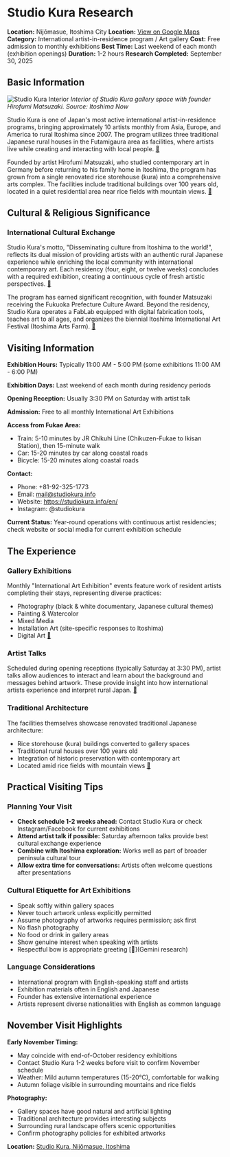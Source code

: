 # Studio Kura Research

**Location:** Nijōmasue, Itoshima City
**Location:** [View on Google Maps](https://maps.google.com/maps?q=33.5256493,130.132474)
**Category:** International artist-in-residence program / Art gallery
**Cost:** Free admission to monthly exhibitions
**Best Time:** Last weekend of each month (exhibition openings)
**Duration:** 1-2 hours
**Research Completed:** September 30, 2025

## Basic Information

![Studio Kura Interior](https://itoshima-now.com/wp-content/uploads/2023/10/itn_kura-matsuzaki_2023_WEB-014.jpg)
*Interior of Studio Kura gallery space with founder Hirofumi Matsuzaki. Source: Itoshima Now*

Studio Kura is one of Japan's most active international artist-in-residence programs, bringing approximately 10 artists monthly from Asia, Europe, and America to rural Itoshima since 2007. The program utilizes three traditional Japanese rural houses in the Futamigaura area as facilities, where artists live while creating and interacting with local people. [🔗](https://studiokura.info/en/)

Founded by artist Hirofumi Matsuzaki, who studied contemporary art in Germany before returning to his family home in Itoshima, the program has grown from a single renovated rice storehouse (kura) into a comprehensive arts complex. The facilities include traditional buildings over 100 years old, located in a quiet residential area near rice fields with mountain views. [🔗](https://itoshima-now.com/en/people/hirofumi-matsuzaki/)

## Cultural & Religious Significance

### International Cultural Exchange

Studio Kura's motto, "Disseminating culture from Itoshima to the world!", reflects its dual mission of providing artists with an authentic rural Japanese experience while enriching the local community with international contemporary art. Each residency (four, eight, or twelve weeks) concludes with a required exhibition, creating a continuous cycle of fresh artistic perspectives. [🔗](https://studiokura.info/en/)

The program has earned significant recognition, with founder Matsuzaki receiving the Fukuoka Prefecture Culture Award. Beyond the residency, Studio Kura operates a FabLab equipped with digital fabrication tools, teaches art to all ages, and organizes the biennial Itoshima International Art Festival (Itoshima Arts Farm). [🔗](https://itoshima-now.com/en/people/hirofumi-matsuzaki/)

## Visiting Information

**Exhibition Hours:** Typically 11:00 AM - 5:00 PM (some exhibitions 11:00 AM - 6:00 PM)

**Exhibition Days:** Last weekend of each month during residency periods

**Opening Reception:** Usually 3:30 PM on Saturday with artist talk

**Admission:** Free to all monthly International Art Exhibitions

**Access from Fukae Area:**
- Train: 5-10 minutes by JR Chikuhi Line (Chikuzen-Fukae to Ikisan Station), then 15-minute walk
- Car: 15-20 minutes by car along coastal roads
- Bicycle: 15-20 minutes along coastal roads

**Contact:**
- Phone: +81-92-325-1773
- Email: mail@studiokura.info
- Website: https://studiokura.info/en/
- Instagram: @studiokura

**Current Status:** Year-round operations with continuous artist residencies; check website or social media for current exhibition schedule

## The Experience

### Gallery Exhibitions

Monthly "International Art Exhibition" events feature work of resident artists completing their stays, representing diverse practices:
- Photography (black & white documentary, Japanese cultural themes)
- Painting & Watercolor
- Mixed Media
- Installation Art (site-specific responses to Itoshima)
- Digital Art [🔗](https://studiokura.info/en/)

### Artist Talks

Scheduled during opening receptions (typically Saturday at 3:30 PM), artist talks allow audiences to interact and learn about the background and messages behind artwork. These provide insight into how international artists experience and interpret rural Japan. [🔗](https://www.fukuoka-now.com/en/event/studio-kura-resident-artist-exhibitions-6/)

### Traditional Architecture

The facilities themselves showcase renovated traditional Japanese architecture:
- Rice storehouse (kura) buildings converted to gallery spaces
- Traditional rural houses over 100 years old
- Integration of historic preservation with contemporary art
- Located amid rice fields with mountain views [🔗](https://studiokura.info/en/location/)

## Practical Visiting Tips

### Planning Your Visit

- **Check schedule 1-2 weeks ahead:** Contact Studio Kura or check Instagram/Facebook for current exhibitions
- **Attend artist talk if possible:** Saturday afternoon talks provide best cultural exchange experience
- **Combine with Itoshima exploration:** Works well as part of broader peninsula cultural tour
- **Allow extra time for conversations:** Artists often welcome questions after presentations

### Cultural Etiquette for Art Exhibitions

- Speak softly within gallery spaces
- Never touch artwork unless explicitly permitted
- Assume photography of artworks requires permission; ask first
- No flash photography
- No food or drink in gallery areas
- Show genuine interest when speaking with artists
- Respectful bow is appropriate greeting [🔗](Gemini research)

### Language Considerations

- International program with English-speaking staff and artists
- Exhibition materials often in English and Japanese
- Founder has extensive international experience
- Artists represent diverse nationalities with English as common language

## November Visit Highlights

**Early November Timing:**
- May coincide with end-of-October residency exhibitions
- Contact Studio Kura 1-2 weeks before visit to confirm November schedule
- Weather: Mild autumn temperatures (15-20°C), comfortable for walking
- Autumn foliage visible in surrounding mountains and rice fields

**Photography:**
- Gallery spaces have good natural and artificial lighting
- Traditional architecture provides interesting subjects
- Surrounding rural landscape offers scenic opportunities
- Confirm photography policies for exhibited artworks

**Location:** [Studio Kura, Nijōmasue, Itoshima](https://www.google.com/maps/search/?api=1&query=586+Nijōmasue+Itoshima+Fukuoka+819-1613+Japan)
